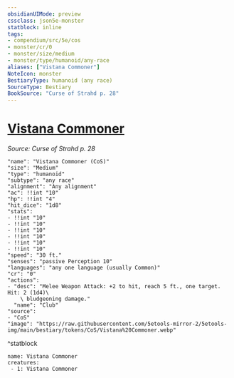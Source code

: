 ```yaml
---
obsidianUIMode: preview
cssclass: json5e-monster
statblock: inline
tags:
- compendium/src/5e/cos
- monster/cr/0
- monster/size/medium
- monster/type/humanoid/any-race
aliases: ["Vistana Commoner"]
NoteIcon: monster
BestiaryType: humanoid (any race)
SourceType: Bestiary
BookSource: "Curse of Strahd p. 28"
---
```

# [Vistana Commoner](2-Mechanics/CLI/bestiary/humanoid/vistana-commoner-cos.md)
*Source: Curse of Strahd p. 28*  

```statblock
"name": "Vistana Commoner (CoS)"
"size": "Medium"
"type": "humanoid"
"subtype": "any race"
"alignment": "Any alignment"
"ac": !!int "10"
"hp": !!int "4"
"hit_dice": "1d8"
"stats":
- !!int "10"
- !!int "10"
- !!int "10"
- !!int "10"
- !!int "10"
- !!int "10"
"speed": "30 ft."
"senses": "passive Perception 10"
"languages": "any one language (usually Common)"
"cr": "0"
"actions":
- "desc": "Melee Weapon Attack: +2 to hit, reach 5 ft., one target. Hit: 2 (1d4)\
    \ bludgeoning damage."
  "name": "Club"
"source":
- "CoS"
"image": "https://raw.githubusercontent.com/5etools-mirror-2/5etools-img/main/bestiary/tokens/CoS/Vistana%20Commoner.webp"
```
^statblock

```encounter-table
name: Vistana Commoner
creatures:
 - 1: Vistana Commoner
```